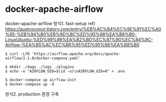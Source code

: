 # docker-apache-airflow
docker-apache-airflow
방식1. fast-setup
ref)[ https://austcoconut.tistory.com/entry/%EB%AC%B4%EC%9E%91%EC%A0%95-%EB%94%B0%EB%9D%BC%ED%95%98%EA%B8%B0-LinuxUbuntu-%ED%99%98%EA%B2%BD%EC%97%90%EC%84%9C-Airflow-%EA%B5%AC%EC%B6%95%ED%95%98%EA%B8%B0 ](https://jybaek.tistory.com/922)

```
$ curl -LfO 'https://airflow.apache.org/docs/apache-airflow/2.1.0/docker-compose.yaml'

$ mkdir ./dags ./logs ./plugins
$ echo -e "AIRFLOW_UID=$(id -u)\nAIRFLOW_GID=0" > .env

$ docker-compose up airflow-init
$ docker-compose up -d
```

방식2. production 환경 구축
